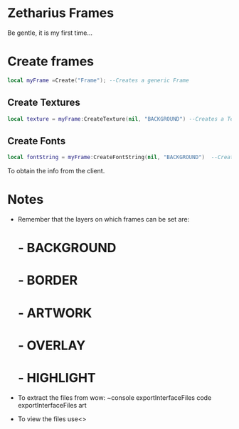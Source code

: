 Zetharius Frames
====================

Be gentle, it is my first time...

# Create frames
```lua
local myFrame =Create("Frame"); --Creates a generic Frame
```

## Create Textures
```lua
local texture = myFrame:CreateTexture(nil, "BACKGROUND") --Creates a Texture ofr the Frame
```

## Create Fonts
```lua
local fontString = myFrame:CreateFontString(nil, "BACKGROUND")  --Creates a font String for the Frame
```

To obtain the info from the client.

# Notes 

* Remember that the layers on which frames can be set are:
	# - BACKGROUND
	# - BORDER
	# - ARTWORK
	# - OVERLAY
	# - HIGHLIGHT

* To extract the files from wow:
~console
exportInterfaceFiles code
exportInterfaceFiles art
* To view the files use<<BLP converter from wowinterface>>

